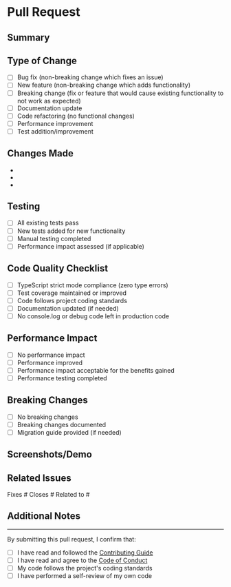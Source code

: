 # Pull Request

## Summary

<!-- Provide a brief summary of your changes -->

## Type of Change

- [ ] Bug fix (non-breaking change which fixes an issue)
- [ ] New feature (non-breaking change which adds functionality)
- [ ] Breaking change (fix or feature that would cause existing functionality to not work as expected)
- [ ] Documentation update
- [ ] Code refactoring (no functional changes)
- [ ] Performance improvement
- [ ] Test addition/improvement

## Changes Made

<!-- List the specific changes made in this PR -->

- 
- 
- 

## Testing

- [ ] All existing tests pass
- [ ] New tests added for new functionality
- [ ] Manual testing completed
- [ ] Performance impact assessed (if applicable)

## Code Quality Checklist

- [ ] TypeScript strict mode compliance (zero type errors)
- [ ] Test coverage maintained or improved
- [ ] Code follows project coding standards
- [ ] Documentation updated (if needed)
- [ ] No console.log or debug code left in production code

## Performance Impact

<!-- If applicable, describe any performance implications -->

- [ ] No performance impact
- [ ] Performance improved
- [ ] Performance impact acceptable for the benefits gained
- [ ] Performance testing completed

## Breaking Changes

<!-- If this PR contains breaking changes, describe them here -->

- [ ] No breaking changes
- [ ] Breaking changes documented
- [ ] Migration guide provided (if needed)

## Screenshots/Demo

<!-- If applicable, add screenshots or GIFs demonstrating the changes -->

## Related Issues

<!-- Link to related issues using #issue_number -->

Fixes #
Closes #
Related to #

## Additional Notes

<!-- Any additional information that reviewers should know -->

---

By submitting this pull request, I confirm that:
- [ ] I have read and followed the [Contributing Guide](../CONTRIBUTING.md)
- [ ] I have read and agree to the [Code of Conduct](../CODE_OF_CONDUCT.md)
- [ ] My code follows the project's coding standards
- [ ] I have performed a self-review of my own code